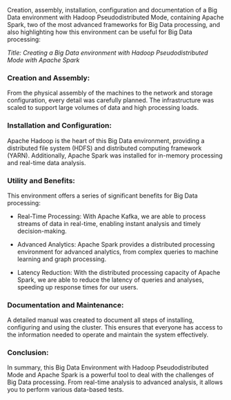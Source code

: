 Creation, assembly, installation, configuration and documentation of a Big Data environment with Hadoop Pseudodistributed Mode, containing Apache Spark, two of the most advanced frameworks for Big Data processing, and also highlighting how this environment can be useful for Big Data processing:

*Title: Creating a Big Data environment with Hadoop Pseudodistributed Mode with Apache Spark*


### Creation and Assembly:
From the physical assembly of the machines to the network and storage configuration, every detail was carefully planned. The infrastructure was scaled to support large volumes of data and high processing loads.

### Installation and Configuration:
Apache Hadoop is the heart of this Big Data environment, providing a distributed file system (HDFS) and distributed computing framework (YARN). Additionally, Apache Spark was installed for in-memory processing and real-time data analysis.

### Utility and Benefits:
This environment offers a series of significant benefits for Big Data processing:

- Real-Time Processing: With Apache Kafka, we are able to process streams of data in real-time, enabling instant analysis and timely decision-making.

- Advanced Analytics: Apache Spark provides a distributed processing environment for advanced analytics, from complex queries to machine learning and graph processing.

- Latency Reduction: With the distributed processing capacity of Apache Spark, we are able to reduce the latency of queries and analyses, speeding up response times for our users.

### Documentation and Maintenance:
A detailed manual was created to document all steps of installing, configuring and using the cluster. This ensures that everyone has access to the information needed to operate and maintain the system effectively.

### Conclusion:
In summary, this Big Data Environment with Hadoop Pseudodistributed Mode and Apache Spark is a powerful tool to deal with the challenges of Big Data processing. From real-time analysis to advanced analysis, it allows you to perform various data-based tests.
